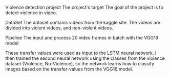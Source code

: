 Violence detection project
The project's target
The goal of the project is to detect violence in video.

DataSet
The dataset contains videos from the kaggle site.
The videos are divided into  violent videos, and  non-violent videos.

Pipeline
The input and process 20 video frames in batch with the VGG19 model 

These transfer values were used as input to the LSTM neural network. I then trained the second neural network using the classes from the violence dataset (Violence, No-Violence), so the network learns how to classify images based on the transfer-values from the VGG16 model.
